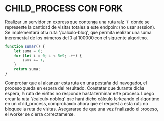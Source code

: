 # CHILD_PROCESS CON FORK

Realizar un servidor en express que contenga una ruta raíz '/' donde se represente la cantidad de visitas totales a este endpoint (no usar session).
Se implementará otra ruta '/calculo-bloq', que permita realizar una suma incremental de los números del 0 al 100000 con el siguiente algoritmo.

```javascript
function sumar() {
	let suma = 0;
	for (let i = 0; i < 5e9; i++) {
		suma += 1;
	}
	return suma;
}
```

Comprobar que al alcanzar esta ruta en una pestaña del navegador, el proceso queda en espera del resultado. Constatar que durante dicha espera, la ruta de visitas no responde hasta terminar este proceso.
Luego crear la ruta '/calculo-nobloq' que hará dicho cálculo forkeando el algoritmo en un child_process, comprobando ahora que el request a esta ruta no bloquee la ruta de visitas. Asegurarse de que una vez finalizado el proceso, el worker se cierra correctamente.
